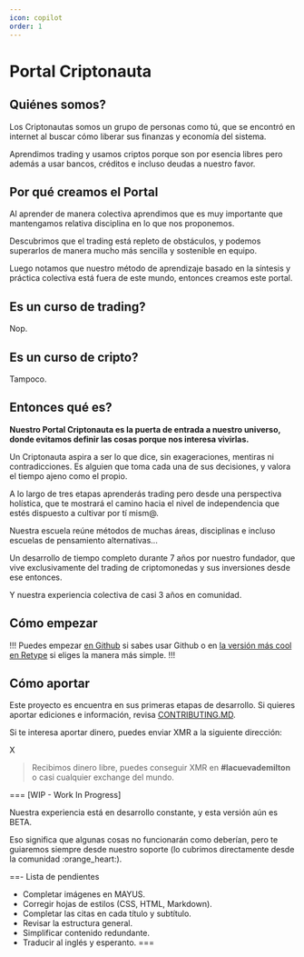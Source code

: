 ```yaml
---
icon: copilot
order: 1
---
```


# Portal Criptonauta

## Quiénes somos?

Los Criptonautas somos un grupo de personas como tú, que se encontró en internet al buscar cómo liberar sus finanzas y economía del sistema.

Aprendimos trading y usamos criptos porque son por esencia libres pero además a usar bancos, créditos e incluso deudas a nuestro favor.

## Por qué creamos el Portal

Al aprender de manera colectiva aprendimos que es muy importante que mantengamos relativa disciplina en lo que nos proponemos.

Descubrimos que el trading está repleto de obstáculos, y podemos superarlos de manera mucho más sencilla y sostenible en equipo.

Luego notamos que nuestro método de aprendizaje basado en la síntesis y práctica colectiva está fuera de este mundo, entonces creamos este portal.

## Es un curso de trading?

Nop.

## Es un curso de cripto?

Tampoco.

## Entonces qué es?

**Nuestro Portal Criptonauta es la puerta de entrada a nuestro universo, donde evitamos definir las cosas porque nos interesa vivirlas.**

Un Criptonauta aspira a ser lo que dice, sin exageraciones, mentiras ni contradicciones. Es alguien que toma cada una de sus decisiones, y valora el tiempo ajeno como el propio.

A lo largo de tres etapas aprenderás trading pero desde una perspectiva holística, que te mostrará el camino hacia el nivel de independencia que estés dispuesto a cultivar por tí mism@.

Nuestra escuela reúne métodos de muchas áreas, disciplinas e incluso escuelas de pensamiento alternativas...

Un desarrollo de tiempo completo durante 7 años por nuestro fundador, que vive exclusivamente del trading de criptomonedas y sus inversiones desde ese entonces.

Y nuestra experiencia colectiva de casi 3 años en comunidad.

## Cómo empezar

!!!
Puedes empezar [en Github](https://github.com/somos-criptonautas/trading) si sabes usar Github o en [la versión más cool en Retype](https://trading.criptonautas.co) si eliges la manera más simple.
!!!

## Cómo aportar

Este proyecto es encuentra en sus primeras etapas de desarrollo. Si quieres aportar ediciones e información, revisa [CONTRIBUTING.MD](../CONTRIBUTING.md).

Si te interesa aportar dinero, puedes enviar XMR a la siguiente dirección:

X

> Recibimos dinero libre, puedes conseguir XMR en **#lacuevademilton** o casi cualquier exchange del mundo.

=== \[WIP - Work In Progress]

Nuestra experiencia está en desarrollo constante, y esta versión aún es BETA.

Eso significa que algunas cosas no funcionarán como deberían, pero te guiaremos siempre desde nuestro soporte (lo cubrimos directamente desde la comunidad :orange\_heart:).

==- Lista de pendientes

* Completar imágenes en MAYUS.
* Corregir hojas de estilos (CSS, HTML, Markdown).
* Completar las citas en cada título y subtítulo.
* Revisar la estructura general.
* Simplificar contenido redundante.
* Traducir al inglés y esperanto.
===
